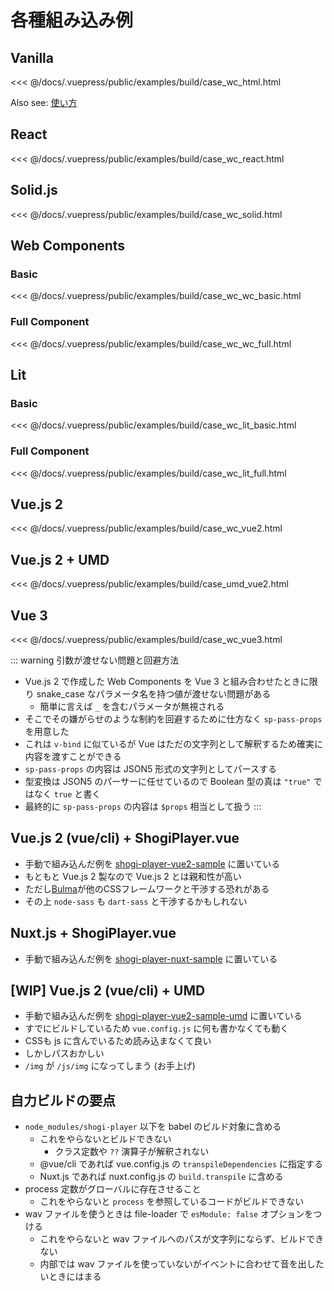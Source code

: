 # 各種組み込み例

## Vanilla

<<< @/docs/.vuepress/public/examples/build/case_wc_html.html
<LinkToExample name="build/case_wc_html" />

Also see: [使い方](/guide/usage/)

## React

<<< @/docs/.vuepress/public/examples/build/case_wc_react.html
<LinkToExample name="build/case_wc_react" />

## Solid.js

<<< @/docs/.vuepress/public/examples/build/case_wc_solid.html
<LinkToExample name="build/case_wc_solid" />

## Web Components

### Basic
<<< @/docs/.vuepress/public/examples/build/case_wc_wc_basic.html
<LinkToExample name="build/case_wc_wc_basic" />

### Full Component
<<< @/docs/.vuepress/public/examples/build/case_wc_wc_full.html
<LinkToExample name="build/case_wc_wc_full" />

## Lit

### Basic
<<< @/docs/.vuepress/public/examples/build/case_wc_lit_basic.html
<LinkToExample name="build/case_wc_lit_basic" />

### Full Component
<<< @/docs/.vuepress/public/examples/build/case_wc_lit_full.html
<LinkToExample name="build/case_wc_lit_full" />

## Vue.js 2

<<< @/docs/.vuepress/public/examples/build/case_wc_vue2.html
<LinkToExample name="build/case_wc_vue2" />

## Vue.js 2 + UMD

<<< @/docs/.vuepress/public/examples/build/case_umd_vue2.html
<LinkToExample name="build/case_umd_vue2" />

## Vue 3

<<< @/docs/.vuepress/public/examples/build/case_wc_vue3.html
<LinkToExample name="build/case_wc_vue3" />

::: warning 引数が渡せない問題と回避方法
* Vue.js 2 で作成した Web Components を Vue 3 と組み合わせたときに限り snake_case なパラメータ名を持つ値が渡せない問題がある
  * 簡単に言えば `_` を含むパラメータが無視される
* そこでその嫌がらせのような制約を回避するために仕方なく `sp-pass-props` を用意した
* これは `v-bind` に似ているが Vue はただの文字列として解釈するため確実に内容を渡すことができる
* `sp-pass-props` の内容は JSON5 形式の文字列としてパースする
* 型変換は JSON5 のパーサーに任せているので Boolean 型の真は `"true"` ではなく `true` と書く
* 最終的に `sp-pass-props` の内容は `$props` 相当として扱う
:::

## Vue.js 2 (vue/cli) + ShogiPlayer.vue

* 手動で組み込んだ例を [shogi-player-vue2-sample](https://github.com/akicho8/shogi-player/tree/master/shogi-player-vue2-sample) に置いている
* もともと Vue.js 2 製なので Vue.js 2 とは親和性が高い
* ただし[Bulma](https://bulma.io/)が他のCSSフレームワークと干渉する恐れがある
* その上 `node-sass` も `dart-sass` と干渉するかもしれない

## Nuxt.js + ShogiPlayer.vue

* 手動で組み込んだ例を [shogi-player-nuxt-sample](https://github.com/akicho8/shogi-player/tree/master/shogi-player-nuxt-sample) に置いている

## [WIP] Vue.js 2 (vue/cli) + UMD

* 手動で組み込んだ例を [shogi-player-vue2-sample-umd](https://github.com/akicho8/shogi-player/tree/master/shogi-player-vue2-sample-umd) に置いている
* すでにビルドしているため `vue.config.js` に何も書かなくても動く
* CSSも js に含んでいるため読み込まなくて良い
* しかしパスおかしい
* `/img` が `/js/img` になってしまう (お手上げ)

## 自力ビルドの要点

* `node_modules/shogi-player` 以下を babel のビルド対象に含める
  * これをやらないとビルドできない
    * クラス定数や `??` 演算子が解釈されない
  * @vue/cli であれば vue.config.js の `transpileDependencies` に指定する
  * Nuxt.js であれば nuxt.config.js の `build.transpile` に含める
* process 定数がグローバルに存在させること
  * これをやらないと `process` を参照しているコードがビルドできない
* wav ファイルを使うときは file-loader で `esModule: false` オプションをつける
  * これをやらないと wav ファイルへのパスが文字列にならず、ビルドできない
  * 内部では wav ファイルを使っていないがイベントに合わせて音を出したいときにはまる
